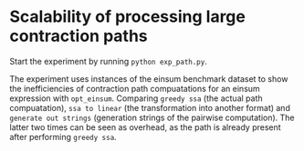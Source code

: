 # Scalability of processing large contraction paths

Start the experiment by running `python exp_path.py`.

The experiment uses instances of the einsum benchmark dataset to show the inefficiencies of contraction path compuatations for an einsum expression with `opt_einsum`. Comparing `greedy ssa` (the actual path compuatation), `ssa to linear` (the transformation into another format) and `generate out strings` (generation strings of the pairwise computation). The latter two times can be seen as overhead, as the path is already present after performing `greedy ssa`.

